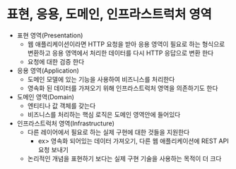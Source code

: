 # 표현, 응용, 도메인, 인프라스트럭처 영역
 - 표현 영역(Presentation)
   - 웹 애플리케이션이라면 HTTP 요청을 받아 응용 영역이 필요로 하는 형식으로 변환하고 응용 영역에서 처리한 데이터를 다시 HTTP 응답으로 변환 한다
   - 요청에 대한 검증 한다
 - 응용 영역(Application)
   - 도메인 모델에 있는 기능을 사용하여 비즈니스를 처리한다
   - 영속화 된 데이터를 가져오기 위해 인프라스트럭처 영역을 의존하기도 한다
 - 도메인 영역(Domain)
   - 엔티티나 값 객체를 갖는다
   - 비즈니스를 처리하는 핵심 로직은 도메인 영역안에 들어있다
 - 인프라스트럭처 영역(Infrastructure)
   - 다른 레이어에서 필요로 하는 실제 구현에 대한 것들을 지원한다
     - ex> 영속화 되어있는 데이터 가져오기, 다른 웹 애플리케이션에 REST API 요청 보내기
   - 논리적인 개념을 표현하기 보다는 실제 구현 기술을 사용하는 목적이 더 크다
